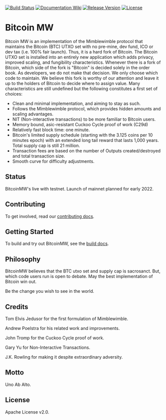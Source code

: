 [![Build Status](https://dev.azure.com/bitcoinmw/bitcoinmw/_apis/build/status/bitcoinmw.bitcoinmw?branchName=master)](https://dev.azure.com/bitcoinmw/bitcoinmw/_apis/build/status/bitcoinmw.bitcoinmw?branchName=master)
[![Documentation Wiki](https://img.shields.io/badge/doc-wiki-blue.svg)](https://github.com/bitcoinmw/docs/wiki)
[![Release Version](https://img.shields.io/github/release/bitcoinmw/bitcoinmw.svg)](https://github.com/bitcoinmw/bitcoinmw/releases)
[![License](https://img.shields.io/github/license/bitcoinmw/bitcoinmw.svg)](https://github.com/bitcoinmw/bitcoinmw/blob/master/LICENSE)

# Bitcoin MW

Bitcoin MW is an implementation of the Mimblewimble protocol that maintains the Bitcoin (BTC) UTXO set with no pre-mine, dev fund, ICO or dev tax (i.e. 100% fair launch). Thus, it is a hard fork of Bitcoin. The Bitcoin UTXO set is installed into an entirely new application which adds privacy, improved scaling, and fungibility characteristics. Whenever there is a fork of Bitcoin, which side of the fork is "Bitcoin" is decided solely in the order book. As developers, we do not make that decision. We only choose which code to maintain. We believe this fork is worthy of our attention and leave it up to the holders of Bitcoin to decide where to assign value. Many characteristics are still undefined but the following constitutes a first set of choices: 

  * Clean and minimal implementation, and aiming to stay as such.
  * Follows the Mimblewimble protocol, which provides hidden amounts and scaling advantages.
  * NIT (Non-interactive transactions) to be more familiar to Bitcoin users.
  * Memory bound, asic-resistant Cuckoo Cycle proof of work (C29d)
  * Relatively fast block time: one minute.
  * Bitcoin's limited supply schedule (starting with the 3.125 coins per 10 minutes epoch) with an extended long tail reward that lasts 1,000 years. Total supply cap is still 21 million.
  * Transaction fees are based on the number of Outputs created/destroyed and total transaction size.
  * Smooth curve for difficulty adjustments.

## Status

BitcoinMW's live with testnet. Launch of mainnet planned for early 2022.

## Contributing

To get involved, read our [contributing docs](CONTRIBUTING.md).

## Getting Started

To build and try out BitcoinMW, see the [build docs](doc/build.md).

## Philosophy

BitcoinMW believes that the BTC utxo set and supply cap is sacrosanct. But, which code users run is open to debate. May the best implementation of Bitcoin win out.

Be the change you wish to see in the world.

## Credits

Tom Elvis Jedusor for the first formulation of Mimblewimble.

Andrew Poelstra for his related work and improvements.

John Tromp for the Cuckoo Cycle proof of work.

Gary Yu for Non-Interactive Transactions.

J.K. Rowling for making it despite extraordinary adversity.

## Motto

Uno Ab Alto.

## License

Apache License v2.0.

